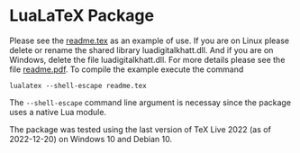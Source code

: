 # LuaLaTeX Package
Please see the [readme.tex](readme.tex) as an example of use. 
If you are on Linux please delete or rename the shared library luadigitalkhatt.dll. And if you are on Windows, delete the file luadigitalkhatt.dll. 
For more details please see the file [readme.pdf](readme.pdf).
To compile the example execute the command
```
lualatex --shell-escape readme.tex
```
The `--shell-escape` command line argument is necessay since the package uses a native Lua module. 

The package was tested using the last version of TeX Live 2022 (as of 2022-12-20) on Windows 10 and Debian 10.